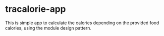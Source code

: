 # tracalorie-app

This is simple app to calculate the calories depending on the provided food calories, using the module design pattern.
